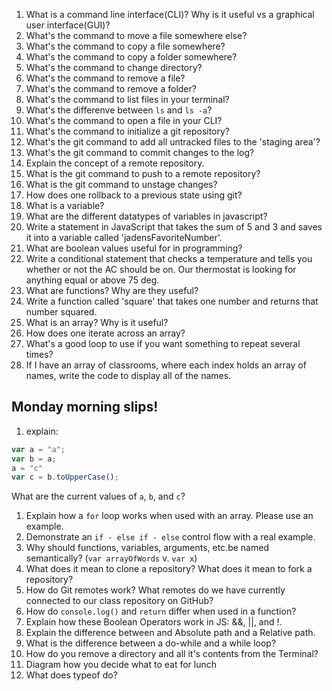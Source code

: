 1. What is a command line interface(CLI)? Why is it useful vs a graphical user interface(GUI)?
1. What's the command to move a file somewhere else?
1. What's the command to copy a file somewhere?
1. What's the command to copy a folder somewhere?
1. What's the command to change directory?
1. What's the command to remove a file?
1. What's the command to remove a folder?
1. What's the command to list files in your terminal?
1. What's the differenve between `ls` and `ls -a`?
1. What's the command to open a file in your CLI?
1. What's the command to initialize a git repository?
1. What's the git command to add all untracked files to the 'staging area'?
1. What's the git command to commit changes to the log?
1. Explain the concept of a remote repository.
1. What is the git command to push to a remote repository?
1. What is the git command to unstage changes?
1. How does one rollback to a previous state using git?
1. What is a variable?
1. What are the different datatypes of variables in javascript?
1. Write a statement in JavaScript that takes the sum of 5 and 3 and saves it into a variable called 'jadensFavoriteNumber'.
1. What are boolean values useful for in programming?
1. Write a conditional statement that checks a temperature and tells you whether or not the AC should be on. Our thermostat is looking for anything equal or above 75 deg.
1. What are functions? Why are they useful?
1. Write a function called 'square' that takes one number and returns that number squared.
1. What is an array? Why is it useful?
1. How does one iterate across an array?
1. What's a good loop to use if you want something to repeat several times?
1. If I have an array of classrooms, where each index holds an array of names, write the code to display all of the names.

<!-- you guys didnt get these questions. leaving here for enrichment -->
## Monday morning slips!

1. explain:
  ```javascript
  var a = "a";
  var b = a;
  a = "c"
  var c = b.toUpperCase();
  ```

  What are the current values of `a`, `b`, and `c`?

1. Explain how a `for` loop works when used with an array. Please use an example.
1. Demonstrate an `if - else if - else` control flow with a real example.
1. Why should functions, variables, arguments, etc.be named semantically? (`var arrayOfWords` v. `var x`)
1. What does it mean to clone a repository? What does it mean to fork a repository?
1. How do Git remotes work? What remotes do we have currently connected to our class repository on GitHub?
1. How do `console.log()` and `return` differ when used in a function?
1. Explain how these Boolean Operators work in JS: &&, ||, and !.
1. Explain the difference between and Absolute path and a Relative path.
1. What is the difference between a do-while and a while loop?
1. How do you remove a directory and all it's contents from the Terminal?
1. Diagram how you decide what to eat for lunch
1. What does typeof do?
